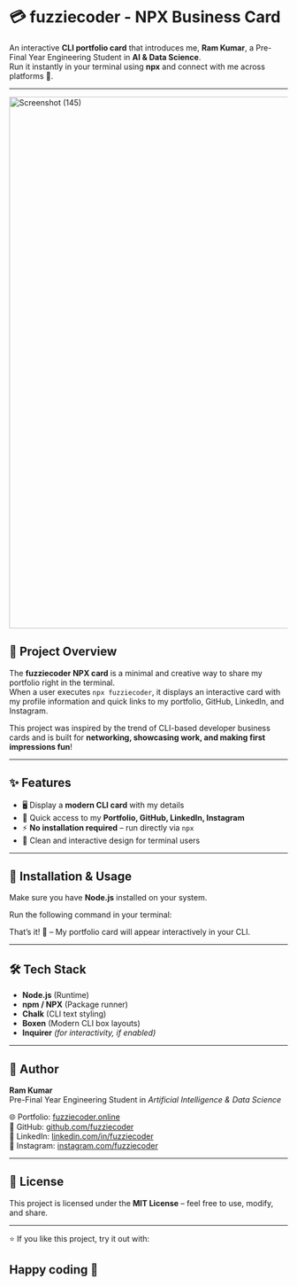 # 💳 fuzziecoder - NPX Business Card

An interactive **CLI portfolio card** that introduces me, **Ram Kumar**, a Pre-Final Year Engineering Student in **AI & Data Science**.  
Run it instantly in your terminal using **npx** and connect with me across platforms 🚀.

---
<img width="1536" height="960" alt="Screenshot (145)" src="https://github.com/user-attachments/assets/ca409575-8d7a-4785-b308-96ca96f48d3c" />


## 📌 Project Overview
The **fuzziecoder NPX card** is a minimal and creative way to share my portfolio right in the terminal.  
When a user executes `npx fuzziecoder`, it displays an interactive card with my profile information and quick links to my portfolio, GitHub, LinkedIn, and Instagram.

This project was inspired by the trend of CLI-based developer business cards and is built for **networking, showcasing work, and making first impressions fun**!

---

## ✨ Features
- 🖥️ Display a **modern CLI card** with my details  
- 🔗 Quick access to my **Portfolio, GitHub, LinkedIn, Instagram**  
- ⚡ **No installation required** – run directly via `npx`  
- 🎨 Clean and interactive design for terminal users  

---

## 🚀 Installation & Usage
Make sure you have **Node.js** installed on your system.  

Run the following command in your terminal:


That’s it! 🎉 – My portfolio card will appear interactively in your CLI.

---

## 🛠️ Tech Stack
- **Node.js** (Runtime)  
- **npm / NPX** (Package runner)  
- **Chalk** (CLI text styling)  
- **Boxen** (Modern CLI box layouts)  
- **Inquirer** *(for interactivity, if enabled)*  

---

## 👤 Author
**Ram Kumar**  
Pre-Final Year Engineering Student in *Artificial Intelligence & Data Science*  

🌐 Portfolio: [fuzziecoder.online](https://www.fuzziecoder.online/)  
🐙 GitHub: [github.com/fuzziecoder](https://github.com/fuzziecoder)  
💼 LinkedIn: [linkedin.com/in/fuzziecoder](https://linkedin.com/in/fuzziecoder)  
📸 Instagram: [instagram.com/fuzziecoder](https://www.instagram.com/fuzziecoder)  

---

## 📜 License
This project is licensed under the **MIT License** – feel free to use, modify, and share.  

---

⭐ If you like this project, try it out with:  
 ## Happy coding 🚀
